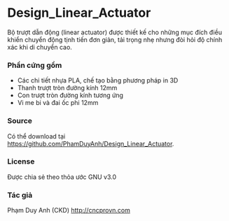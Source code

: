 # Design_Linear_Actuator
Bộ trượt dẫn động (linear actuator) được thiết kế cho những mục đích điều khiển chuyển động tịnh tiến đơn giản, tải trọng nhẹ nhưng đòi hỏi độ chính xác khi di chuyển cao.
### Phần cứng gồm
  - Các chi tiết nhựa PLA, chế tạo bằng phương pháp in 3D
  - Thanh trượt tròn đường kính 12mm
  - Con trượt tròn đường kính tương ứng
  - Vi me bi và đai ốc phi 12mm
  
### Source 
Có thể download tại <https://github.com/PhamDuyAnh/Design_Linear_Actuator>.

### License
Được chia sẻ theo thỏa ước GNU v3.0

### Tác giả
  Phạm Duy Anh (CKD)
  http://cncprovn.com
